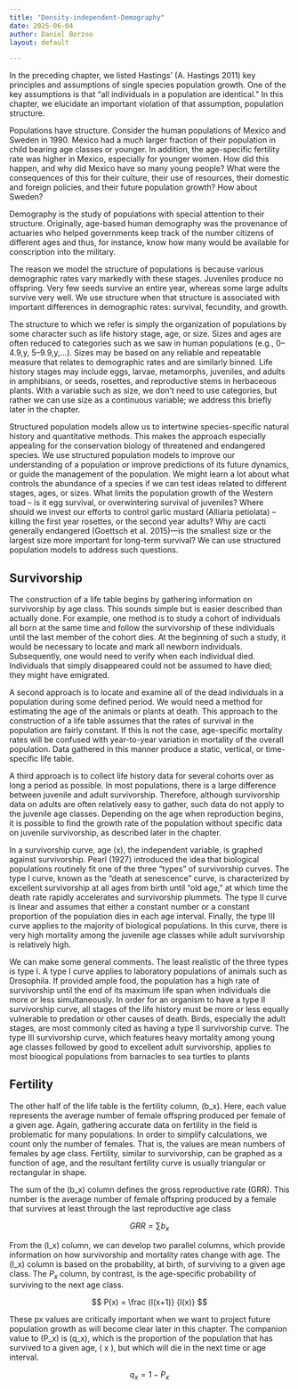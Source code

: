 ```yaml
---
title: "Density-independent-Demography"
date: 2025-06-04 
author: Daniel Borzoo 
layout: default

---
```



<script src="https://polyfill.io/v3/polyfill.min.js?features=es6"></script>
<script id="MathJax-script" async
  src="https://cdn.jsdelivr.net/npm/mathjax@3/es5/tex-mml-chtml.js">
</script>


In the preceding chapter, we listed Hastings’ (A. Hastings 2011) key principles and assumptions of single species population growth. One of the key assumptions is that “all individuals in a population are identical.” In this chapter, we elucidate an important violation of that assumption, population structure.

Populations have structure. Consider the human populations of Mexico and Sweden in 1990. Mexico had a much larger fraction of their population in child bearing age classes or younger. In addition, the age-specific fertility rate was higher in Mexico, especially for younger women. How did this happen, and why did Mexico have so many young people? What were the consequences of this for their culture, their use of resources, their domestic and foreign policies, and their future population growth? How about Sweden?

Demography is the study of populations with special attention to their structure. Originally, age-based human demography was the provenance of actuaries who helped governments keep track of the number citizens of different ages and thus, for instance, know how many would be available for conscription into the military.

The reason we model the structure of populations is because various demographic rates vary markedly with these stages. Juveniles produce no offspring. Very few seeds survive an entire year, whereas some large adults survive very well. We use structure when that structure is associated with important differences in demographic rates: survival, fecundity, and growth.

The structure to which we refer is simply the organization of populations by some character such as life history stage, age, or size. Sizes and ages are often reduced to categories such as we saw in human populations (e.g., 0–4.9,y, 5–9.9,y,…). Sizes may be based on any reliable and repeatable measure that relates to demographic rates and are similarly binned. Life history stages may include eggs, larvae, metamorphs, juveniles, and adults in amphibians, or seeds, rosettes, and reproductive stems in herbaceous plants. With a variable such as size, we don’t need to use categories, but rather we can use size as a continuous variable; we address this briefly later in the chapter.

Structured population models allow us to intertwine species-specific natural history and quantitative methods. This makes the approach especially appealing for the conservation biology of threatened and endangered species. We use structured population models to improve our understanding of a population or improve predictions of its future dynamics, or guide the management of the population. We might learn a lot about what controls the abundance of a species if we can test ideas related to different stages, ages, or sizes. What limits the population growth of the Western toad – is it egg survival, or overwintering survival of juveniles? Where should we invest our efforts to control garlic mustard (Alliaria petiolata) – killing the first year rosettes, or the second year adults? Why are cacti generally endangered (Goettsch et al. 2015)—is the smallest size or the largest size more important for long-term survival? We can use structured population models to address such questions.

##  Survivorship

The construction of a life table begins by gathering information on survivorship by age class. This sounds simple but is easier described than actually done. For example, one method is to study a cohort of individuals all born at the same time and follow the survivorship of these individuals until the last member of the cohort dies. At the beginning of such a study, it would be necessary to locate and mark all newborn individuals. Subsequently, one would need to verify when each individual died. Individuals that simply disappeared could not be assumed to have died; they might have emigrated.

A second approach is to locate and examine all of the dead individuals in a population during some defined period. We would need a method for estimating the age of the animals or plants at death. This approach to the construction of a life table assumes that the rates of survival in the population are fairly constant. If this is not the case, age-specific mortality rates will be confused with year-to-year variation in mortality of the overall population. Data gathered in this manner produce a static, vertical, or time-specific life table.

A third approach is to collect life history data for several cohorts over as long a period as possible. In most populations, there is a large difference between juvenile and adult survivorship. Therefore, although survivorship data on adults are often relatively easy to gather, such data do not apply to the juvenile age classes. Depending on the age when reproduction begins, it is possible to find the growth rate of the population without specific data on juvenile survivorship, as described later in the chapter.

In a survivorship curve, age (x), the independent variable, is graphed against survivorship. Pearl (1927) introduced the idea that biological populations routinely fit one of the three “types” of survivorship curves. The type I curve, known as the “death at senescence” curve, is characterized by excellent survivorship at all ages from birth until “old age,” at which time the death rate rapidly accelerates and survivorship plummets. The type II curve is linear and assumes that either a constant number or a constant proportion of the population dies in each age interval.  Finally, the type III curve applies to the majority of biological populations. In this curve, there is very high mortality among the juvenile age classes while adult survivorship is relatively high.

We can make some general comments. The least realistic of the three types is type I. A type I curve applies to laboratory populations of animals such as Drosophila. If provided ample food, the population has a high rate of survivorship until the end of its maximum life span when individuals die more or less simultaneously. In order for an organism to have a type II survivorship curve, all stages of the life history must be more or less equally vulnerable to predation or other causes of death. Birds, especially the adult stages, are most commonly cited as having a type II survivorship curve. The type III survivorship curve, which features heavy mortality among young age classes followed by good to excellent adult survivorship, applies to most bioogical populations from barnacles to sea turtles to plants

## Fertility

The other half of the life table is the fertility column, \(b_x\). Here, each value represents the average number of female offspring produced per female of a given age. Again, gathering accurate data on fertility in the field is problematic for many populations. In order to simplify calculations, we count only the number of females. That is, the values are mean numbers of females by age class. Fertility, similar to survivorship, can be graphed as a function of age, and the resultant fertility curve is usually triangular or rectangular in shape. 

The sum of the \(b_x\) column defines the gross reproductive rate (GRR). This number is the average number of female offspring produced by a female that survives at least through the last reproductive age class

$$GRR = \sum {b_x}$$

From the \(l_x\) column, we can develop two parallel columns, which provide information on how survivorship and mortality rates change with age. The \(l_x\) column is based on the probability, at birth, of surviving to a given age class. The  $P_x$  column, by contrast, is the age-specific probability of surviving to the next age class.

$$
 P(x) = \frac {l(x+1)} {l(x)}
$$

These px values are critically important when we want to project future population growth as will become clear later in this chapter. The companion value to \(P_x\) is \(q_x\), which is the proportion of the population that has survived to a given age, \( x \), but which will die in the next time or age interval.

$$
    q_x = 1 - P_x
$$

<script src="https://polyfill.io/v3/polyfill.min.js?features=es6"></script>
<script id="MathJax-script" async
  src="https://cdn.jsdelivr.net/npm/mathjax@3/es5/tex-mml-chtml.js">
</script>
